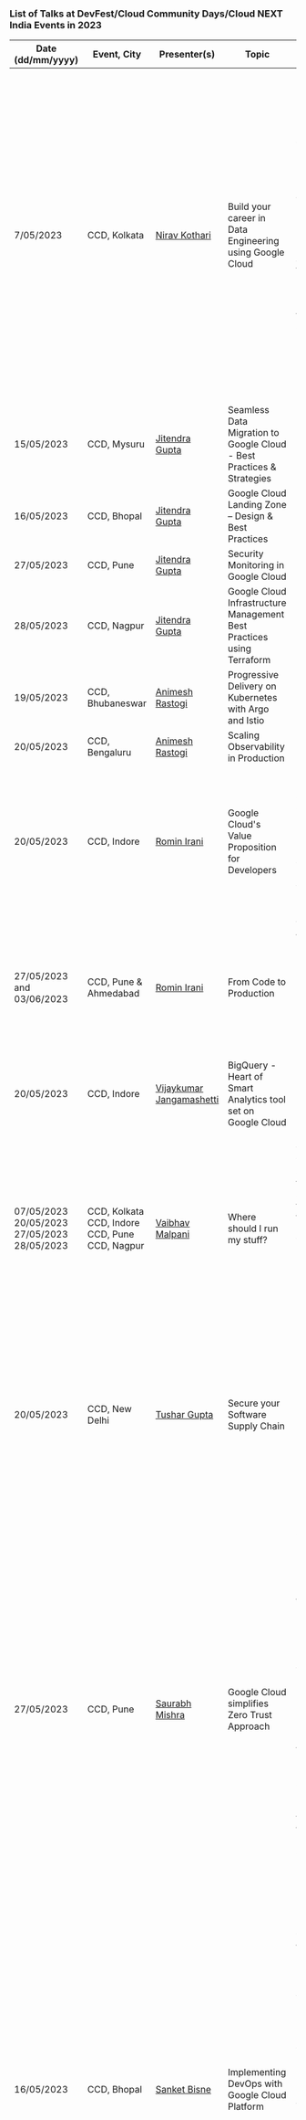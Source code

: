 ### List of Talks at DevFest/Cloud Community Days/Cloud NEXT India Events in 2023

| Date (dd/mm/yyyy)| Event, City | Presenter(s) | Topic | Talk Description | Links |
|---|---|---|---|---|---|
| 7/05/2023 | CCD, Kolkata | [Nirav Kothari](www.linkedin.com/in/iniravkothari) | Build your career in Data Engineering using Google Cloud | The talk briefed audience about how does entire development landscape look like and evolves when organization grows from small scale to large scale, What are various development roles contributing to building that. And followed by the responsibilities of the data engineer. The talk also talked about what kind of projects consulting organization handles in the data engineering space. | [Presentation](https://docs.google.com/presentation/d/1UG12YtfnMTscDuqcEi0jDiRgqfEolUBgz3lf7cKk6-Y/edit?usp=sharing)|
| 15/05/2023 | CCD, Mysuru | [Jitendra Gupta](https://www.linkedin.com/in/jitu028/) | Seamless Data Migration to Google Cloud - Best Practices & Strategies | | [Presentation](https://docs.google.com/presentation/d/1VLblG-QoYjtCLrU7oQl-BJVQ8ccAZQlU5NHqUv2YNr0/edit?usp=sharing)|
| 16/05/2023 | CCD, Bhopal | [Jitendra Gupta](https://www.linkedin.com/in/jitu028/) | Google Cloud Landing Zone – Design & Best Practices | | [Presentation](https://docs.google.com/presentation/d/19m42hQ1wIut1UJnSdmewrEq33-3IU2yg8jDNFvZ4GiQ/edit?usp=sharing)|
| 27/05/2023 | CCD, Pune | [Jitendra Gupta](https://www.linkedin.com/in/jitu028/) | Security Monitoring in Google Cloud | | [Presentation](https://docs.google.com/presentation/d/1kWwI5--YAnT_w8zbRw-URSFiFvI98kzo/edit?usp=sharing&ouid=100669533728020612571&rtpof=true&sd=true)|
| 28/05/2023 | CCD, Nagpur | [Jitendra Gupta](https://www.linkedin.com/in/jitu028/) | Google Cloud Infrastructure Management Best Practices using Terraform | | [Presentation](https://docs.google.com/presentation/d/1geWanuBzrhSvEtP0AoU_gnd_qTXWuZDvziQ5oOgtQQ0/edit?usp=sharing)|
| 19/05/2023 | CCD, Bhubaneswar | [Animesh Rastogi](https://www.linkedin.com/in/animeshrastogi54/) | Progressive Delivery on Kubernetes with Argo and Istio | | [Presentation](https://docs.google.com/presentation/d/1MqM57-6-_yoXuV0jctKWk6J7ro91QdVAPHIlWjFmGbA/edit?usp=sharing)|
| 20/05/2023 | CCD, Bengaluru |[Animesh Rastogi](https://www.linkedin.com/in/animeshrastogi54/) | Scaling Observability in Production | | [Presentation](https://docs.google.com/presentation/d/12RqZYF88aLHpL-LYH2LlqTgn6GgLqyK0TficycbX3VA/edit?usp=sharing)|
| 20/05/2023 | CCD, Indore |[Romin Irani](https://www.linkedin.com/in/iromin/) | Google Cloud's Value Proposition for Developers| This presentation addresses 3 key areas: Speed of Development, Completeness of Platform and Community, while presenting Google Cloud's value proposition in each of them.| [Presentation](https://drive.google.com/file/d/19HnbX45NfSi2Cq0d6pOZP7Z9LCAa99gn/view?usp=sharing)|
| 27/05/2023 and 03/06/2023  | CCD, Pune & Ahmedabad |[Romin Irani](https://www.linkedin.com/in/iromin/) | From Code to Production | What are the tools available in Google Cloud to help you go from code to production. The presentation covers Cloud Code, Cloud Build, Artifact Registry, Cloud Run and more.| [Presentation](https://drive.google.com/file/d/1CoqIYrUvjEXvbAGIZwX2UnMGZod-P9wa/view?usp=sharing)|
| 20/05/2023 | CCD, Indore |[Vijaykumar Jangamashetti](https://www.linkedin.com/in/vijaykumarpj/) | BigQuery - Heart of Smart Analytics tool set on Google Cloud| | [Presentation](https://drive.google.com/file/d/1SWVTpQkyd3zNNrEPlUcLx6yBPv_2mJ1V/view?usp=sharing)|
| 07/05/2023<br/>20/05/2023<br/>27/05/2023<br/>28/05/2023<br/>  | CCD, Kolkata<br/>CCD, Indore<br/>CCD, Pune<br/>CCD, Nagpur |[Vaibhav Malpani](https://www.linkedin.com/in/ivaibhavmalpani/) | Where should I run my stuff? | The talk will help you decide which models are the best fit for your systems as well as how the models map to Google Cloud services — whether Compute Engine, Container Engine, Cloud Run, App Engine, and/or Cloud Functions.| [Presentation](https://drive.google.com/file/d/1-fcs7aLDxpd0gLP85RC6TkMsb_mV3B67/view?usp=sharing)|
| 20/05/2023 | CCD, New Delhi |[Tushar Gupta](www.linkedin.com/in/tusharguptag) | Secure your Software Supply Chain | This session will cover the current threat scenario in Software Delivery and how by adopting GCP, we can protect our business assets being developed leveraging Google Cloud' Software Delivery Shield.| [Presentation](https://docs.google.com/presentation/d/1kaKPE4KY9qwtS_DqE6UcFejyCKddO_SkuyBVjC0JPgI/edit?usp=sharing)|
| 27/05/2023 | CCD, Pune |[Saurabh Mishra](https://www.linkedin.com/in/connectsaurabhmishra/) | Google Cloud simplifies Zero Trust Approach | This session covers zero trust approach and how Google Cloud services simplifies and enhances securities with tenets like risk awareness, least privileged access, and continuous access verification. How does Google define the concept of Zero Trust, and how does Beyond Corp Enterprise fit into this solution. We will also discuss about the big challenges your customers are facing today in terms of authenticating and securing users, and how can these Zero Trust principles help mitigate against them?| [Presentation](https://docs.google.com/presentation/d/1yBU8_QJUYoh-qfCk18PPKdjwS0ThNoTT/edit#slide=id.p1)|
| 16/05/2023 | CCD, Bhopal | [Sanket Bisne](https://www.linkedin.com/in/sanketbisne/) | Implementing DevOps with Google Cloud Platform | This session will walk you through about Modern CI/CD Practices with GCP. Automating your code from Source Repository to deploying  all the way to  your Targets such as GKE,Virtual Machines and Cloud Run. Also We will be introducing to Parallel Deployments using Cloud Deploy using modern use cases and some industry use cases while migrationg from other Cloud Providers to Google Cloud. | [Presentation](https://docs.google.com/presentation/d/1IysgHjFhfnr0zpghx-0CQbjVcxfR-PeuaG4Bs-F2o9Q/edit#slide=id.g22c2f30fde0_0_52)|
| 15/05/2023 | CCD, Mysuru | [Sanket Bisne](https://www.linkedin.com/in/sanketbisne/) | K8s config management | This session will walk you through about about the Kustomize. Its Use cases in comparison with Helm and the Real world use cases to use kustomize . Also we will see the Best Practise of using customize with k8s according to per environment basis (like Qa, Stage and Prod.)| [Presentation](https://docs.google.com/presentation/d/1_7cEt6N7T2Lyl0sLMA_f23KXaMl2-Plzh-CTQxfTTO8/edit#slide=id.g2229e1e97d7_1_0)|
| 27/05/2023 | CCD, Pune | [Sanket Bisne](https://www.linkedin.com/in/sanketbisne/) |  IAC with Google Cloud Platform | This session will walk you through about the Infrastructure as a Code(Terraform) with Google Cloud Platform, How to Choose Different IAC tools according to the Business Use Case and We will be discussing the Best practices along with using Module in Terraforms and how to divide according to per environment basis(QA, Stage , Prod etc.)| [Presentation](https://docs.google.com/presentation/d/1POQ8zWl1DZAsCO2-jX2r0X_yPc-89prDzoKk9BGE22Q/edit#slide=id.g24a19010af0_0_1)|
| 16/05/2023 | CCD, Bhopal | [Abhishek Sharma](https://www.linkedin.com/in/abhisheksharma7389/) | Architecting with Google Cloud | In this presentation, you'll delve into the world of cloud architecture, covering essential topics such as the concept of Architecting in Cloud and its significance in today's technology landscape. You'll have the opportunity to explore fundamental points to consider when architecting in the cloud, with a focus on scalability, security, and cost-effectiveness. We'll guide you through the process of selecting the right Google Cloud services tailored to your specific architecture needs, ensuring optimal performance. Additionally, you'll learn valuable techniques to optimize your architecture using the advanced features provided by Google Cloud. To enhance your visualization and communication of cloud solutions, we'll introduce you to a powerful Google Cloud architecture diagramming tool. By the end of this presentation, you'll gain a comprehensive understanding of cloud architecture principles and be equipped with the skills to design and communicate effective cloud solutions. | [Presentation](https://docs.google.com/presentation/d/1lqq2jNpVm2Dxo4YdJ71uPx-lr4EOBY5x/edit?usp=sharing&ouid=104714664335510081087&rtpof=true&sd=true) <br>[Session Video Link](https://www.youtube.com/watch?v=AOzlp5Ly9_I&t=2493s)|
| 15/05/2023 | CCD, Mysuru | [Abhishek Sharma](https://www.linkedin.com/in/abhisheksharma7389/) | Going Serverless with Google Cloud | Here you'll start by demystifying the concept of serverless, unravelling its true essence and significance in modern technology landscapes. You'll discover the multitude of advantages that serverless architecture brings to the table, from effortless scalability and reduced operational overhead to enhanced cost-effectiveness and improved time-to-market. you'll then dive into the rich ecosystem of serverless offerings in Google Cloud, exploring each service's unique features, strengths, and ideal use cases. Get ready for an exciting live demo where you'll showcase a sample serverless deployment, providing you with a hands-on experience of the power and simplicity of serverless computing. To facilitate your learning journey, I've shared valuable resources, including documentation. | [Presentation](https://docs.google.com/presentation/d/14A67pmggIYcmwjF_XbWQ84ZhYcocz6Nk/edit?usp=sharing&ouid=104714664335510081087&rtpof=true&sd=true) <br>[Session Video Link](https://www.youtube.com/watch?v=c9sR-bPvmzM&list=PLrAsrQ9zHT86iXNT6wgbdtZ0l2XI7ZEpy&index=2) |
| 15/05/2023 | CCD, Mysuru | [Abhishek Sharma](https://www.linkedin.com/in/abhisheksharma7389/) | FinOps with Google Cloud | Here, you'll explore Cloud FinOps, a transformative approach to managing cloud costs and optimizing spending. Understand the fundamental pillars of Cloud FinOps and learn the principles that drive its success. Discover how Google Cloud enables FinOps practices, empowering you to gain better visibility, make informed financial decisions, and maximize the value of your cloud investments. | [Presentation](https://docs.google.com/presentation/d/1x9mpjcZgOEKgveCDMLZciXYtPA7kM4ND0pDrhhUvwLA/edit?usp=sharing) <br>[Session Video Link](https://www.youtube.com/watch?v=yuf5nmQx_EQ) |
| 27/05/2023 | CCD, Pune | [Abhishek Sharma](https://www.linkedin.com/in/abhisheksharma7389/) | Future of Cloud Computing Hybrid/Mutli-Cloud | In this presentation, you'll begin by unravelling the concept of Hybrid/Multi-Cloud, exploring its definition and the inherent benefits it offers. Discover why organizations are increasingly adopting Hybrid/Multi-Cloud strategies to leverage the best of both worlds - combining the scalability of public clouds with the control and security of the private infrastructure. you'll also delve into the challenges associated with Hybrid/Multi-Cloud, discussing strategies to overcome complexity, data integration, and governance hurdles. also you'll explore Anthos, a cutting-edge Google Cloud solution designed specifically for the Hybrid/Multi-Cloud space. Uncover the powerful features and capabilities that Anthos brings to the table, empowering organizations to seamlessly manage and orchestrate their applications across multiple clouds. Brace yourself with an exciting record demo where you'll see a multi-cloud setup, in reality, using Anthos,  bridging the gap between AWS and Google Cloud environments.| [Presentation](https://docs.google.com/presentation/d/1lQzxdzVSnchu2fa1doW4aKdGw80f7j1GQ67Eg3H9Qb8/edit?usp=sharing) <br>[Multi-Cloud Demo Link](https://www.youtube.com/watch?v=xH8Qh84cwaQ) <br>[Google Cloud Anthos blog Series Link](https://medium.com/searce/google-cloud-anthos-series-introduction-to-anthos-ee35a528b1e1) |
| 22/04/2023 | CCD, Coimbatore | [Harsh Manvar](https://www.linkedin.com/in/harsh-manvar-64a30aa3/) | Hybrid Cloud & Multi Cloud with Anthos | Containers & Multi/Hybrid Cloud will be covered after a introduction to computing's evolution and history. Discover the benefits of adopting hybrid and multi-cloud strategies by enterprises to benefit from the control and security of private infrastructure and the scalability of public clouds. We'll also explore Anthos, a cutting-edge Google Cloud tool designed to streamline the hybrid/multi-cloud process. Learn more about the powerful features and abilities of Anthos, which let companies manage and coordinate their applications across several clouds with ease.| [Presentation](https://docs.google.com/presentation/d/14nUydz_T8I2J2hnngfMIaCivni-D-ABQcnr2svuiAUQ/edit?usp=sharing) <br>[Blog Post](https://medium.com/@harsh.manvar111/list/gcp-448fad42547a) |
| 20/05/2023 | CCD, Bengaluru | Saradindu Sengupta | Interpretable ML in production | Validating an ML model with train-test accuracy metrics offers an initial understanding of viability but generating consistent inferencing with contextual business goals requires understanding how the deployed model works in different nature and how they will behave in case of soft data drift.| [Presentation](https://docs.google.com/presentation/d/1kLBGkRBG5eopMvQ_zgU0v9HOZcFdY3DVLt7R5bKQVl0/edit?usp=sharing) |
| 16/04/2023 | CCD, Bhopal | [Anubhav Singh](https://linkedin.com/in/xprilion) | Job Scheduling on Google Cloud Platform |A session exploring the various tools available on GCP for job scheduling. We discuss how to implement barebones cron jobs and how to eventually transition to Cloud Scheduler and other job scheduling services on GCP.| [Presentation](https://xpri.dev/gcp-job-scheduling)<br/>[Blog](https://xprilion.com/job-scheduling-on-google-cloud-platform/) |
| 13/05/2023 | CCD, Chennai | [Anubhav Singh](https://linkedin.com/in/xprilion) | Cloud Run services as backends to Load Balancers | In this talk, we discuss using Google Cloud Run as a backend for load balancing in the Google Cloud Platform. We cover the benefits of Cloud Run, such as automatic scaling, stateless and concurrent processing, integration with Google Cloud services, and cost-effectiveness.| [Presentation](https://xpri.dev/cloud-run-load-balancer) |
| 21/10/2023 | GDG Yerevan | [Rohan Singh](https://linkedin.com/in/rohankalhans) | Optimize and Secure GCP Infrastructure | A session focussed on optimizing and securing GCP Infrastructure covering stats, what GCP service can be leverage with why and how, where certain GCP offerings can be fit into your architecture flow.| [Presentation](https://docs.google.com/presentation/d/11EEM3P6GL1QKZGZUnIwcHVk0kmZFRKGB_mckJuh_OJw/edit?usp=sharing) |
| 25/10/2023 | Code Saadhna, Remote | [Akshay Bhopani](https://www.linkedin.com/in/akshaybhopani/) | Cloud To Do React JS App on Google Cloud | Building a Cloud To-Do App using ReactJS on the Google Cloud Platform. With this To-Do app, you can remember things you want to achieve and improve your productivity. | [Presentation](https://docs.google.com/presentation/d/1JBC9qEAO-Nl7btjF6B5oVQ_ksjoctUDm286K3SbwkzA/edit?usp=sharing)|
| 03/12/2023 | GDG, Mumbai | [Ruby Verma](https://github.com/ruby-verma) | VertexAI + FlutterFlow - The Hands On Way | Text Summarizer is a mobile app that allows you to summarize articles, and text using Google Cloud Vertex AI PaLM 2. | [Presentation](https://docs.google.com/presentation/d/1NbYgQ9gUdp7jCx9SoDeakwiY9Pufklndh0Wo02gjq2g/edit?usp=sharing)|
| 23/12/2023<br/>28/10/2023 | DevFest Pune, DevFest Coimbatore | [Yogesh Kulkarni](https://github.com/yogeshhk) | Generate AI FAQ Bot | | [Presentation](https://github.com/yogeshhk/TeachingDataScience/blob/89ebcc7ff42597dcbc2dccec0e5b3ed98f2f8e4b/Presentations/DF23%20-%20Generative%20AI%20FAQ%20Bot%20-%20Yogesh%20Kulkarni.pdf)|
| 27/05/2023 | CCD Pune | [Yogesh Kulkarni](https://github.com/yogeshhk) | Introduction to Graph Data Science | | [Presentation](https://github.com/yogeshhk/TeachingDataScience/blob/89ebcc7ff42597dcbc2dccec0e5b3ed98f2f8e4b/Presentations/GCCD%20Pune%2023_Graph%20Data%20Science_Presentation.pdf)|
| 20/05/2023 | I/O Ext Pune | [Yogesh Kulkarni](https://github.com/yogeshhk) | Prompt Engineering | | [Presentation](https://github.com/yogeshhk/TeachingDataScience/blob/89ebcc7ff42597dcbc2dccec0e5b3ed98f2f8e4b/Presentations/GoogleIOExt_Pune_PromptEngg_Presentation.pdf)|
| 16/04/2023 | GDSC Wow Pune | [Yogesh Kulkarni](https://github.com/yogeshhk) | Zero to ChatGPT | | [Presentation](https://github.com/yogeshhk/TeachingDataScience/blob/89ebcc7ff42597dcbc2dccec0e5b3ed98f2f8e4b/Presentations/GDSCWoWPune_Seminar_ChatGPT_FromZero_Presentation.pdf)|
| 03/12/2023 | GDG Devfest Mumbai | [Kaivalya Shah](https://linkedin.com/in/kaivalyashah) | GKE Tactics: Tips & Tricks to Maintain Sanity  | | [Presentation](https://docs.google.com/presentation/d/15oHbPArbqV1OcYtj_s66ZbF_zEFp0TB39j022wXtDzI/edit?usp=sharing)|
